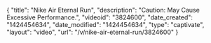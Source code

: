 {
    "title": "Nike Air Eternal Run",
    "description": "Caution: May Cause Excessive Performance.",
    "videoid": "3824600",
    "date_created": "1424454634",
    "date_modified": "1424454634",
    "type": "captivate",
    "layout": "video",
    "url": "\/v\/nike-air-eternal-run\/3824600"
}